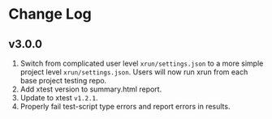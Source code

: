 # Change Log

## v3.0.0
1. Switch from complicated user level `xrun/settings.json` to a more simple project level `xrun/settings.json`. Users will now run xrun from each base  project testing repo.
2. Add xtest version to summary.html report.
3. Update to xtest `v1.2.1`.
4. Properly fail test-script type errors and report errors in results.